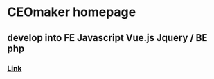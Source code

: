 # CEOmaker homepage
## develop into FE Javascript Vue.js Jquery / BE php
### [Link](http://http://ceomaker.kr/)
